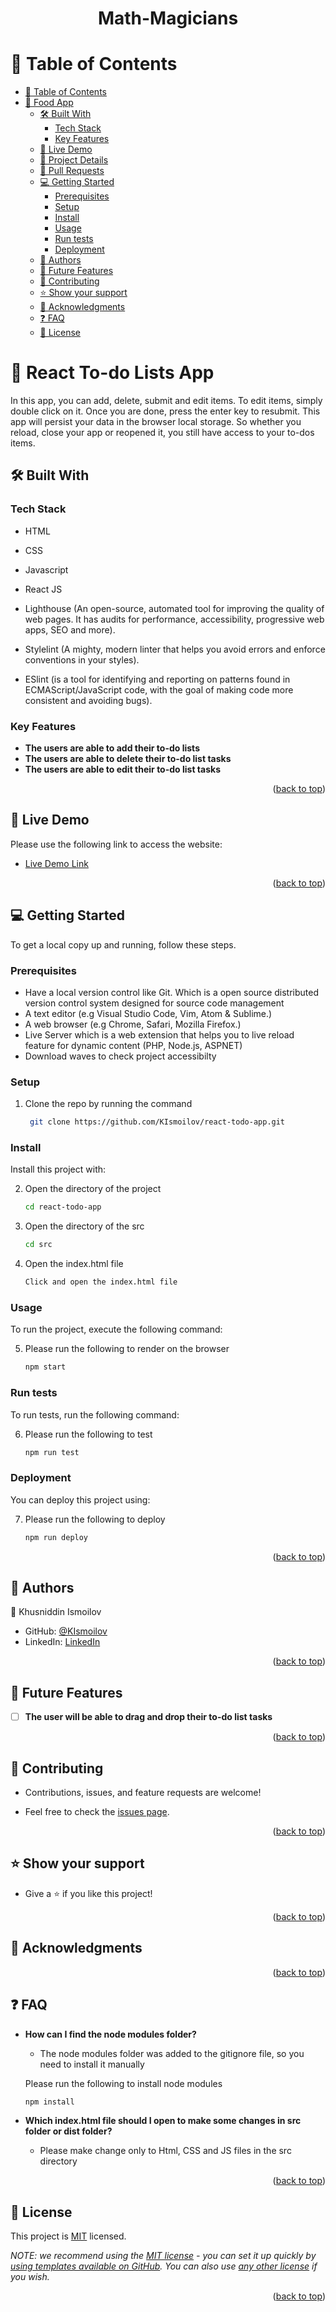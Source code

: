 
<div align="center">

# Math-Magicians

</div>

<!-- TABLE OF CONTENTS -->

# 📗 Table of Contents

- [📗 Table of Contents](#-table-of-contents)
- [📖 Food App ](#-food-app-)
  - [🛠 Built With ](#-built-with-)
    - [Tech Stack ](#tech-stack-)
    - [Key Features ](#key-features-)
  - [🚀 Live Demo ](#-live-demo-)
  - [🚀 Project Details](#-project-details)
  - [🚀 Pull Requests](#-pull-requests)
  - [💻 Getting Started ](#-getting-started-)
    - [Prerequisites](#prerequisites)
    - [Setup](#setup)
    - [Install](#install)
    - [Usage](#usage)
    - [Run tests](#run-tests)
    - [Deployment](#deployment)
  - [👥 Authors ](#-authors-)
  - [🔭 Future Features ](#-future-features-)
  - [🤝 Contributing ](#-contributing-)
  - [⭐️ Show your support ](#️-show-your-support-)
  - [🙏 Acknowledgments ](#-acknowledgments-)
  - [❓ FAQ ](#-faq-)
  - [📝 License ](#-license-)

<!-- PROJECT DESCRIPTION -->

# 📖 React To-do Lists App <a name="about-project"></a>

In this app, you can add, delete, submit and edit items. To edit items, simply double click on it. Once you are done, press the enter key to resubmit. This app will persist your data in the browser local storage. So whether you reload, close your app or reopened it, you still have access to your to-dos items.

## 🛠 Built With <a name="built-with"></a>

### Tech Stack <a name="tech-stack"></a>

- HTML

- CSS

- Javascript

- React JS

- Lighthouse (An open-source, automated tool for improving the quality of web pages. It has audits for performance, accessibility, progressive web apps, SEO and more).

- Stylelint (A mighty, modern linter that helps you avoid errors and enforce conventions in your styles).

- ESlint (is a tool for identifying and reporting on patterns found in ECMAScript/JavaScript code, with the goal of making code more consistent and avoiding bugs).

<!-- Features -->

### Key Features <a name="key-features"></a>

- **The users are able to add their to-do lists**
- **The users are able to delete their to-do list tasks**
- **The users are able to edit their to-do list tasks**

<p align="right">(<a href="#readme-top">back to top</a>)</p>

<!-- LIVE DEMO -->

## 🚀 Live Demo <a name="live-demo"></a>

Please use the following link to access the website:
- [Live Demo Link](https://kismoilov.github.io/react-todo-app)

<p align="right">(<a href="#readme-top">back to top</a>)</p>


<!-- GETTING STARTED -->

## 💻 Getting Started <a name="getting-started"></a>

To get a local copy up and running, follow these steps.

### Prerequisites

- Have a local version control like Git. Which is a open source distributed version control system designed for source code management
- A text editor (e.g Visual Studio Code, Vim, Atom & Sublime.)
- A web browser (e.g Chrome, Safari, Mozilla Firefox.)
- Live Server which is a web extension that helps you to live reload feature for dynamic content (PHP, Node.js, ASPNET)
- Download waves to check project accessibilty

### Setup

1. Clone the repo by running the command
   ```sh
    git clone https://github.com/KIsmoilov/react-todo-app.git
   ```

### Install

Install this project with:

2. Open the directory of the project
   ```sh
   cd react-todo-app
   ```
3. Open the directory of the src
   ```sh
   cd src
   ```
4. Open the index.html file
   ```sh
   Click and open the index.html file
   ```

### Usage

To run the project, execute the following command:

5. Please run the following to render on the browser
   ```sh
   npm start
   ```

### Run tests

To run tests, run the following command:

6. Please run the following to test
   ```sh
   npm run test
   ```

### Deployment

You can deploy this project using:

7. Please run the following to deploy
   ```sh
   npm run deploy
   ```

<p align="right">(<a href="#readme-top">back to top</a>)</p>

<!-- AUTHORS -->

## 👥 Authors <a name="authors"></a>

👤 Khusniddin Ismoilov

- GitHub: [@KIsmoilov](https://github.com/KIsmoilov)
- LinkedIn: [LinkedIn](https://www.linkedin.com/in/khusniddin-ismoilov-185575157/)

<p align="right">(<a href="#readme-top">back to top</a>)</p>

<!-- FUTURE FEATURES -->

## 🔭 Future Features <a name="future-features"></a>

- [ ] **The user will be able to drag and drop their to-do list tasks**

<p align="right">(<a href="#readme-top">back to top</a>)</p>

<!-- CONTRIBUTING -->

## 🤝 Contributing <a name="contributing"></a>

- Contributions, issues, and feature requests are welcome!

- Feel free to check the [issues page](https://github.com/KIsmoilov/react-todo-app/issues).

<p align="right">(<a href="#readme-top">back to top</a>)</p>

<!-- SUPPORT -->

## ⭐️ Show your support <a name="support"></a>

- Give a ⭐️ if you like this project!

<p align="right">(<a href="#readme-top">back to top</a>)</p>

<!-- ACKNOWLEDGEMENTS -->

## 🙏 Acknowledgments <a name="acknowledgements"></a>



<p align="right">(<a href="#readme-top">back to top</a>)</p>

<!-- FAQ (optional) -->

## ❓ FAQ <a name="faq"></a>

- **How can I find the node modules folder?**

  - The node modules folder was added to the gitignore file, so you need to install it manually
  
  Please run the following to install node modules
   ```sh
   npm install
   ```


- **Which index.html file should I open to make some changes in src folder or dist folder?**

  - Please make change only to Html, CSS and JS files in the src directory

<p align="right">(<a href="#readme-top">back to top</a>)</p>

<!-- LICENSE -->

## 📝 License <a name="license"></a>

This project is [MIT](./LICENSE) licensed.

_NOTE: we recommend using the [MIT license](https://choosealicense.com/licenses/mit/) - you can set it up quickly by [using templates available on GitHub](https://docs.github.com/en/communities/setting-up-your-project-for-healthy-contributions/adding-a-license-to-a-repository). You can also use [any other license](https://choosealicense.com/licenses/) if you wish._

<p align="right">(<a href="#readme-top">back to top</a>)</p>